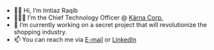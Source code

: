 - 👋🏽 Hi, I’m Imtiaz Raqib
- 🧑🏽‍💻 I’m the Chief Technology Officer @ <a href="https://karnacorp.com" target="_blank">Kärna Corp.</a>
- 🌱 I’m currently working on a secret project that will revolutionize the shopping industry.
- 📫 You can reach me via <a href="mailto:imtiazraqib@gmail.com">E-mail</a> or <a href="https://www.linkedin.com/in/imtiazraqib/" target="_blank">LinkedIn</a>

<!---
imtiazraqib/imtiazraqib is a ✨ special ✨ repository because its `README.md` (this file) appears on your GitHub profile.
You can click the Preview link to take a look at your changes.
--->
